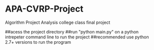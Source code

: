 # APA-CVRP-Project
Algorithm Project Analysis college class final project

##acess the project directory
##run "python main.py" on a python intrepeter command line to run the project
##recommended use python 2.7+ versions to run the program
